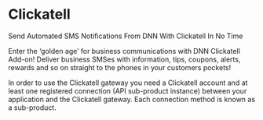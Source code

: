 # Clickatell

 Send Automated SMS Notifications From DNN With Clickatell In No Time

Enter the ‘golden age’ for business communications with DNN Clickatell Add-on! Deliver business SMSes with information, tips, coupons, alerts, rewards and so on straight to the phones in your customers pockets!

In order to use the Clickatell gateway you need a Clickatell account and at least one registered connection (API sub-product instance) between your application and the Clickatell gateway. Each connection method is known as a sub-product. 
